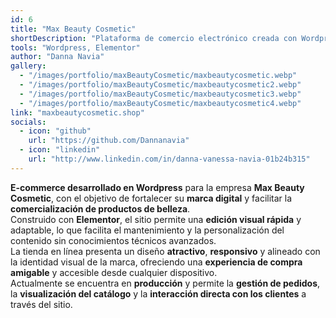 ```yaml
---
id: 6
title: "Max Beauty Cosmetic"
shortDescription: "Plataforma de comercio electrónico creada con Wordpress para potenciar la presencia en línea de la empresa Max Beauty Cosmetic."
tools: "Wordpress, Elementor"
author: "Danna Navia"
gallery:
  - "/images/portfolio/maxBeautyCosmetic/maxbeautycosmetic.webp"
  - "/images/portfolio/maxBeautyCosmetic/maxbeautycosmetic2.webp"
  - "/images/portfolio/maxBeautyCosmetic/maxbeautycosmetic3.webp"
  - "/images/portfolio/maxBeautyCosmetic/maxbeautycosmetic4.webp"
link: "maxbeautycosmetic.shop"
socials:
  - icon: "github"
    url: "https://github.com/Dannanavia"
  - icon: "linkedin"
    url: "http://www.linkedin.com/in/danna-vanessa-navia-01b24b315"
---
```


**E-commerce desarrollado en Wordpress** para la empresa **Max Beauty Cosmetic**, con el objetivo de fortalecer su **marca digital** y facilitar la **comercialización de productos de belleza**.  
Construido con **Elementor**, el sitio permite una **edición visual rápida** y adaptable, lo que facilita el mantenimiento y la personalización del contenido sin conocimientos técnicos avanzados.  
La tienda en línea presenta un diseño **atractivo**, **responsivo** y alineado con la identidad visual de la marca, ofreciendo una **experiencia de compra amigable** y accesible desde cualquier dispositivo.  
Actualmente se encuentra en **producción** y permite la **gestión de pedidos**, la **visualización del catálogo** y la **interacción directa con los clientes** a través del sitio.
